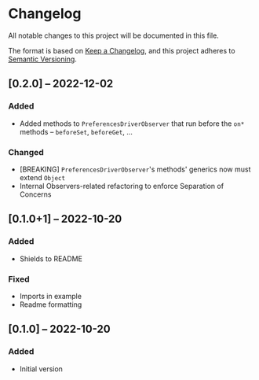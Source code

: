 # Changelog
All notable changes to this project will be documented in this file.

The format is based on [Keep a Changelog](https://keepachangelog.com/en/1.0.0/),
and this project adheres to [Semantic Versioning](https://semver.org/spec/v2.0.0.html).

## [0.2.0] – 2022-12-02
### Added
- Added methods to `PreferencesDriverObserver` that run before the `on*` methods – `beforeSet`, `beforeGet`, ...

### Changed
- [BREAKING] `PreferencesDriverObserver`'s methods' generics now must extend `Object`
- Internal Observers-related refactoring to enforce Separation of Concerns

## [0.1.0+1] – 2022-10-20
### Added
- Shields to README

### Fixed
- Imports in example
- Readme formatting

## [0.1.0] – 2022-10-20
### Added
- Initial version